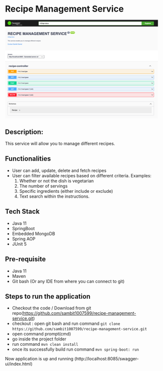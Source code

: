 # Recipe Management Service

![img.png](images/overview.png)

## Description:

This service will allow you to manage different recipes.

## Functionalities

- User can add, update, delete and fetch recipes
- User can filter available recipes based on different criteria. Examples:
    1. Whether or not the dish is vegetarian
    2. The number of servings
    3. Specific ingredients (either include or exclude)
    4. Text search within the instructions.

## Tech Stack

- Java 11
- SpringBoot
- Embedded MongoDB
- Spring AOP
- JUnit 5

## Pre-requisite

- Java 11
- Maven
- Git bash (Or any IDE from where you can connect to git)

## Steps to run the application

- Checkout the code / Download from git repo(https://github.com/sambit1007599/recipe-management-service.git)
- checkout : open git bash and run command `git clone https://github.com/sambit1007599/recipe-management-service.git`
- open command prompt(cmd)
- go inside the project folder
- run command `mvn clean install`
- once its successfully build run command `mvn spring-boot: run`

Now application is up and running (http://localhost:8085/swagger-ui/index.html)
